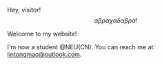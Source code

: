 Hey, visitor!
$$
\alpha\beta\rho\alpha\chi\alpha\delta\alpha\beta\rho\alpha!
$$

Welcome to my website!



I'm now a student @NEU(CN). You can reach me at: lintongmao@outlook.com.

